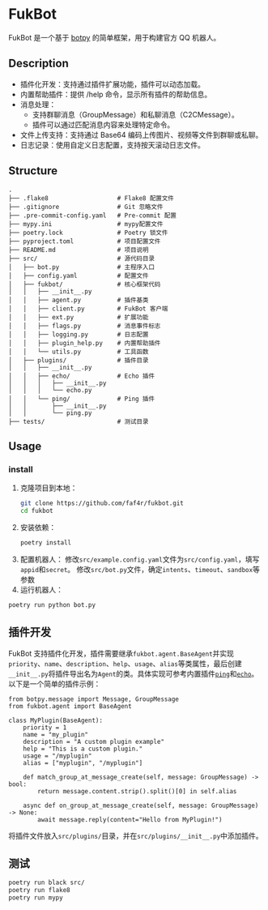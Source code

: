 # FukBot

FukBot 是一个基于 [botpy](https://github.com/tencent-qq/botpy) 的简单框架，用于构建官方 QQ 机器人。

## Description
- 插件化开发：支持通过插件扩展功能，插件可以动态加载。
- 内置帮助插件：提供 /help 命令，显示所有插件的帮助信息。
- 消息处理：
  - 支持群聊消息（GroupMessage）和私聊消息（C2CMessage）。
  - 插件可以通过匹配消息内容来处理特定命令。
- 文件上传支持：支持通过 Base64 编码上传图片、视频等文件到群聊或私聊。
- 日志记录：使用自定义日志配置，支持按天滚动日志文件。

## Structure
```
.
├── .flake8                   # Flake8 配置文件
├── .gitignore                # Git 忽略文件
├── .pre-commit-config.yaml   # Pre-commit 配置
├── mypy.ini                  # mypy配置文件
├── poetry.lock               # Poetry 锁文件
├── pyproject.toml            # 项目配置文件
├── README.md                 # 项目说明
├── src/                      # 源代码目录
│   ├── bot.py                # 主程序入口
│   ├── config.yaml           # 配置文件
│   ├── fukbot/               # 核心框架代码
│   │   ├── __init__.py
│   │   ├── agent.py          # 插件基类
│   │   ├── client.py         # FukBot 客户端
│   │   ├── ext.py            # 扩展功能
│   │   ├── flags.py          # 消息事件标志
│   │   ├── logging.py        # 日志配置
│   │   ├── plugin_help.py    # 内置帮助插件
│   │   └── utils.py          # 工具函数
│   ├── plugins/              # 插件目录
│   │   ├── __init__.py
│   │   ├── echo/             # Echo 插件
│   │   │   ├── __init__.py
│   │   │   └── echo.py
│   │   └── ping/             # Ping 插件
│   │       ├── __init__.py
│   │       └── ping.py
├── tests/                    # 测试目录
```

## Usage
### install
1. 克隆项目到本地：
   ```bash
   git clone https://github.com/faf4r/fukbot.git
   cd fukbot
   ```
2. 安装依赖：
   ```bash
   poetry install
   ```
3. 配置机器人：
   修改`src/example.config.yaml`文件为`src/config.yaml`，填写`appid`和`secret`。
   修改`src/bot.py`文件，确定`intents`、`timeout`、`sandbox`等参数
4. 运行机器人：
```bash
poetry run python bot.py
```

## 插件开发
FukBot 支持插件化开发，插件需要继承`fukbot.agent.BaseAgent`并实现`priority`、`name`、`description`、`help`、`usage`、`alias`等类属性，最后创建`__init__.py`将插件导出名为`Agent`的类。具体实现可参考内置插件[`ping`](./src/plugins/ping/)和[`echo`](./src/plugins/echo/)。
以下是一个简单的插件示例：
```
from botpy.message import Message, GroupMessage
from fukbot.agent import BaseAgent

class MyPlugin(BaseAgent):
    priority = 1
    name = "my_plugin"
    description = "A custom plugin example"
    help = "This is a custom plugin."
    usage = "/myplugin"
    alias = ["myplugin", "/myplugin"]

    def match_group_at_message_create(self, message: GroupMessage) -> bool:
        return message.content.strip().split()[0] in self.alias

    async def on_group_at_message_create(self, message: GroupMessage) -> None:
        await message.reply(content="Hello from MyPlugin!")
```
将插件文件放入`src/plugins/`目录，并在`src/plugins/__init__.py`中添加插件。

## 测试
```bash
poetry run black src/
poetry run flake8
poetry run mypy
```

